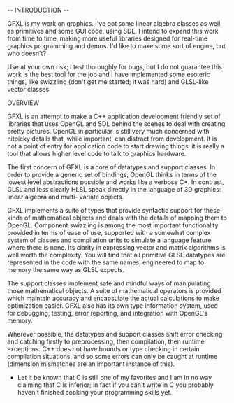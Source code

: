 
-- INTRODUCTION --

GFXL is my work on graphics. I've got some linear algebra classes
as well as primitives and some GUI code, using SDL. I intend to
expand this work from time to time, making more useful libraries
designed for real-time graphics programming and demos. I'd like
to make some sort of engine, but who doesn't?

Use at your own risk; I test thoroughly for bugs, but I do not
guarantee this work is the best tool for the job and I have
implemented some esoteric things, like swizzling (don't get me
started; it was hard) and GLSL-like vector classes.

OVERVIEW

GFXL is an attempt to make a C++ application development friendly
set of libraries that uses OpenGL and SDL behind the scenes to
deal with creating pretty pictures. OpenGL in particular is still
very much concerned with nitpicky details that, while important,
can distract from development. It is not a point of entry for
application code to start drawing things: it is really a tool
that allows higher level code to talk to graphics hardware.

The first concern of GFXL is a core of datatypes and support
classes. In order to provide a generic set of bindings, OpenGL
thinks in terms of the lowest level abstractions possible and works
like a verbose C*. In contrast, GLSL and less clearly HLSL speak
directly in the language of 3D graphics: linear algebra and multi-
variate objects.

GFXL implements a suite of types that provide syntactic support
for these kinds of mathematical objects and deals with the details
of mapping them to OpenGL. Component swizzling is among the most
important functionality provided in terms of ease of use,
supported with a somewhat complex system of classes and compilation
units to simulate a language feature where there is none. Its
clarity in expressing vector and matrix algorithms is well worth
the complexity. You will find that all primitive GLSL datatypes
are represented in the code with the same names, engineered to
map to memory the same way as GLSL expects.

The support classes implement safe and mindful ways of manipulating
those mathematical objects. A suite of mathematical operators is
provided which maintain accuracy and encapsulate the actual
calculations to make optimization easier. GFXL also has its own
type information system, used for debugging, testing, error
reporting, and integration with OpenGL's memory.

Wherever possible, the datatypes and support classes shift error
checking and catching firstly to preprocessing, then compilation,
then runtime exceptions. C++ does not have bounds or type checking
in certain compilation situations, and so some errors can only be
caught at runtime (dimension mismatches are an important instance
of this).



* Let it be known that C is still one of my favorites and I am in no
way claiming that C is inferior; in fact if you can't write in C
you probably haven't finished cooking your programming skills yet.